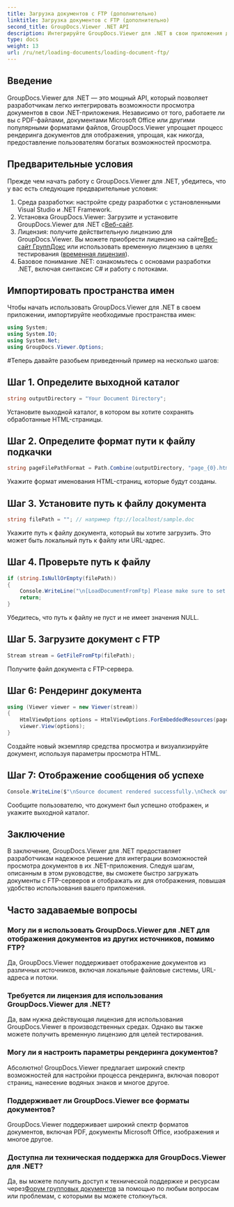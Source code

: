 ```yaml
---
title: Загрузка документов с FTP (дополнительно)
linktitle: Загрузка документов с FTP (дополнительно)
second_title: GroupDocs.Viewer .NET API
description: Интегрируйте GroupDocs.Viewer для .NET в свои приложения для эффективного просмотра документов. Рендеринг документов с FTP без особых усилий.
type: docs
weight: 13
url: /ru/net/loading-documents/loading-document-ftp/
---
```

## Введение
GroupDocs.Viewer для .NET — это мощный API, который позволяет разработчикам легко интегрировать возможности просмотра документов в свои .NET-приложения. Независимо от того, работаете ли вы с PDF-файлами, документами Microsoft Office или другими популярными форматами файлов, GroupDocs.Viewer упрощает процесс рендеринга документов для отображения, упрощая, как никогда, предоставление пользователям богатых возможностей просмотра.
## Предварительные условия
Прежде чем начать работу с GroupDocs.Viewer для .NET, убедитесь, что у вас есть следующие предварительные условия:
1. Среда разработки: настройте среду разработки с установленными Visual Studio и .NET Framework.
2.  Установка GroupDocs.Viewer: Загрузите и установите GroupDocs.Viewer для .NET с[Веб-сайт](https://releases.groupdocs.com/viewer/net/).
3.  Лицензия: получите действительную лицензию для GroupDocs.Viewer. Вы можете приобрести лицензию на сайте[Веб-сайт ГруппДокс](https://purchase.groupdocs.com/buy) или использовать временную лицензию в целях тестирования ([временная лицензия](https://purchase.groupdocs.com/temporary-license/)).
4. Базовое понимание .NET: ознакомьтесь с основами разработки .NET, включая синтаксис C# и работу с потоками.

## Импортировать пространства имен
Чтобы начать использовать GroupDocs.Viewer для .NET в своем приложении, импортируйте необходимые пространства имен:
```csharp
using System;
using System.IO;
using System.Net;
using GroupDocs.Viewer.Options;
```
#Теперь давайте разобьем приведенный пример на несколько шагов:
## Шаг 1. Определите выходной каталог
```csharp
string outputDirectory = "Your Document Directory";
```
Установите выходной каталог, в котором вы хотите сохранять обработанные HTML-страницы.
## Шаг 2. Определите формат пути к файлу подкачки
```csharp
string pageFilePathFormat = Path.Combine(outputDirectory, "page_{0}.html");
```
Укажите формат именования HTML-страниц, которые будут созданы.
## Шаг 3. Установите путь к файлу документа
```csharp
string filePath = ""; // например ftp://localhost/sample.doc
```
Укажите путь к файлу документа, который вы хотите загрузить. Это может быть локальный путь к файлу или URL-адрес.
## Шаг 4. Проверьте путь к файлу
```csharp
if (string.IsNullOrEmpty(filePath))
{
    Console.WriteLine("\n[LoadDocumentFromFtp] Please make sure to set a proper path to the file.");
    return;
}
```
Убедитесь, что путь к файлу не пуст и не имеет значения NULL.
## Шаг 5. Загрузите документ с FTP
```csharp
Stream stream = GetFileFromFtp(filePath);
```
Получите файл документа с FTP-сервера.
## Шаг 6: Рендеринг документа
```csharp
using (Viewer viewer = new Viewer(stream))
{
    HtmlViewOptions options = HtmlViewOptions.ForEmbeddedResources(pageFilePathFormat);
    viewer.View(options);
}
```
Создайте новый экземпляр средства просмотра и визуализируйте документ, используя параметры просмотра HTML.
## Шаг 7: Отображение сообщения об успехе
```csharp
Console.WriteLine($"\nSource document rendered successfully.\nCheck output in {outputDirectory}.");
```
Сообщите пользователю, что документ был успешно отображен, и укажите выходной каталог.

## Заключение
В заключение, GroupDocs.Viewer для .NET предоставляет разработчикам надежное решение для интеграции возможностей просмотра документов в их .NET-приложения. Следуя шагам, описанным в этом руководстве, вы сможете быстро загружать документы с FTP-серверов и отображать их для отображения, повышая удобство использования вашего приложения.
## Часто задаваемые вопросы
### Могу ли я использовать GroupDocs.Viewer для .NET для отображения документов из других источников, помимо FTP?
Да, GroupDocs.Viewer поддерживает отображение документов из различных источников, включая локальные файловые системы, URL-адреса и потоки.
### Требуется ли лицензия для использования GroupDocs.Viewer для .NET?
Да, вам нужна действующая лицензия для использования GroupDocs.Viewer в производственных средах. Однако вы также можете получить временную лицензию для целей тестирования.
### Могу ли я настроить параметры рендеринга документов?
Абсолютно! GroupDocs.Viewer предлагает широкий спектр возможностей для настройки процесса рендеринга, включая поворот страниц, нанесение водяных знаков и многое другое.
### Поддерживает ли GroupDocs.Viewer все форматы документов?
GroupDocs.Viewer поддерживает широкий спектр форматов документов, включая PDF, документы Microsoft Office, изображения и многое другое.
### Доступна ли техническая поддержка для GroupDocs.Viewer для .NET?
 Да, вы можете получить доступ к технической поддержке и ресурсам через[Форум групповых документов](https://forum.groupdocs.com/c/viewer/9) за помощью по любым вопросам или проблемам, с которыми вы можете столкнуться.